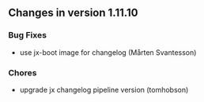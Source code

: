 
## Changes in version 1.11.10

### Bug Fixes

* use jx-boot image for changelog (Mårten Svantesson)

### Chores

* upgrade jx changelog pipeline version (tomhobson)
